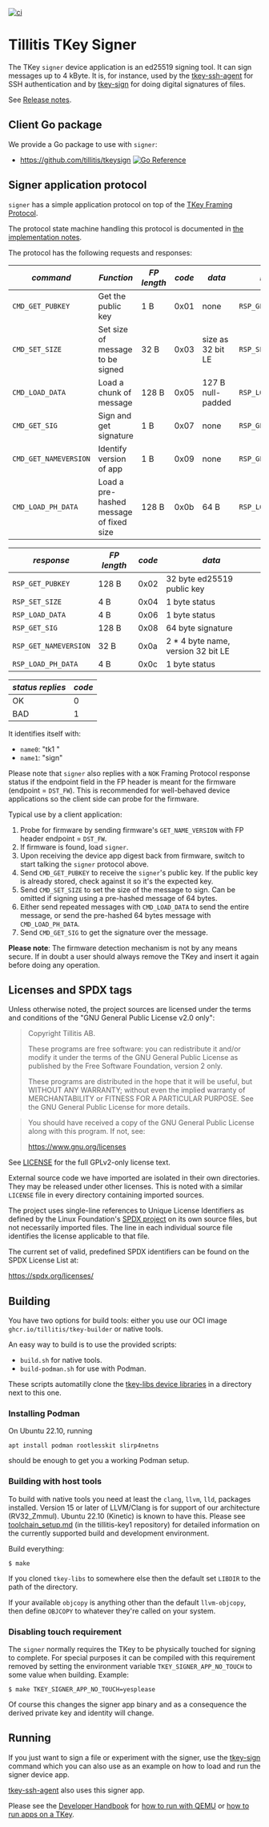 [![ci](https://github.com/tillitis/tkey-device-signer/actions/workflows/ci.yaml/badge.svg?branch=main&event=push)](https://github.com/tillitis/tkey-device-signer/actions/workflows/ci.yaml)

# Tillitis TKey Signer

The TKey `signer` device application is an ed25519 signing tool. It
can sign messages up to 4 kByte. It is, for instance, used by the
[tkey-ssh-agent](https://github.com/tillitis/tkey-ssh-agent) for SSH
authentication and by
[tkey-sign](https://github.com/tillitis/tkey-sign-cli) for doing
digital signatures of files.

See [Release notes](RELEASE.md).

## Client Go package

We provide a Go package to use with `signer`:

- https://github.com/tillitis/tkeysign [![Go Reference](https://pkg.go.dev/badge/github.com/tillitis/tkeysign.svg)](https://pkg.go.dev/github.com/tillitis/tkeysign)

## Signer application protocol

`signer` has a simple application protocol on top of the [TKey Framing
Protocol](https://dev.tillitis.se/protocol/#framing-protocol).

The protocol state machine handling this protocol is documented in
[the implementation notes](docs/implementation-notes.md).

The protocol has the following requests and responses:

| *command*             | *Function*                              | *FP length* | *code* | *data*            | *response*            |
|-----------------------|-----------------------------------------|-------------|--------|-------------------|-----------------------|
| `CMD_GET_PUBKEY`      | Get the public key                      | 1 B         | 0x01   | none              | `RSP_GET_PUBKEY`      |
| `CMD_SET_SIZE`        | Set size of message to be signed        | 32 B        | 0x03   | size as 32 bit LE | `RSP_SET_SIZE`        |
| `CMD_LOAD_DATA`       | Load a chunk of message                 | 128 B       | 0x05   | 127 B null-padded | `RSP_LOAD_DATA`       |
| `CMD_GET_SIG`         | Sign and get signature                  | 1 B         | 0x07   | none              | `RSP_GET_SIG`         |
| `CMD_GET_NAMEVERSION` | Identify version of app                 | 1 B         | 0x09   | none              | `RSP_GET_NAMEVERSION` |
| `CMD_LOAD_PH_DATA`    | Load a pre-hashed message of fixed size | 128 B       | 0x0b   | 64 B              | `RSP_LOAD_PH_DATA`    |

| *response*            | *FP length* | *code* | *data*                             |
|-----------------------|-------------|--------|------------------------------------|
| `RSP_GET_PUBKEY`      | 128 B       | 0x02   | 32 byte ed25519 public key         |
| `RSP_SET_SIZE`        | 4 B         | 0x04   | 1 byte status                      |
| `RSP_LOAD_DATA`       | 4 B         | 0x06   | 1 byte status                      |
| `RSP_GET_SIG`         | 128 B       | 0x08   | 64 byte signature                  |
| `RSP_GET_NAMEVERSION` | 32 B        | 0x0a   | 2 * 4 byte name, version 32 bit LE |
| `RSP_LOAD_PH_DATA`    | 4 B         | 0x0c   | 1 byte status                      |

| *status replies* | *code* |
|------------------|--------|
| OK               | 0      |
| BAD              | 1      |

It identifies itself with:

- `name0`: "tk1  "
- `name1`: "sign"

Please note that `signer` also replies with a `NOK` Framing Protocol
response status if the endpoint field in the FP header is meant for
the firmware (endpoint = `DST_FW`). This is recommended for
well-behaved device applications so the client side can probe for the
firmware.

Typical use by a client application:

1. Probe for firmware by sending firmware's `GET_NAME_VERSION` with FP
   header endpoint = `DST_FW`.
2. If firmware is found, load `signer`.
3. Upon receiving the device app digest back from firmware, switch to
   start talking the `signer` protocol above.
4. Send `CMD_GET_PUBKEY` to receive the `signer`'s public key. If the
   public key is already stored, check against it so it's the expected
   key.
5. Send `CMD_SET_SIZE` to set the size of the message to sign. Can be
   omitted if signing using a pre-hashed message of 64 bytes.
6. Either send repeated messages with `CMD_LOAD_DATA` to send the
   entire message, or send the pre-hashed 64 bytes message with
   `CMD_LOAD_PH_DATA`.
7. Send `CMD_GET_SIG` to get the signature over the message.

**Please note**: The firmware detection mechanism is not by any means
secure. If in doubt a user should always remove the TKey and insert it
again before doing any operation.

## Licenses and SPDX tags

Unless otherwise noted, the project sources are licensed under the
terms and conditions of the "GNU General Public License v2.0 only":

> Copyright Tillitis AB.
>
> These programs are free software: you can redistribute it and/or
> modify it under the terms of the GNU General Public License as
> published by the Free Software Foundation, version 2 only.
>
> These programs are distributed in the hope that it will be useful,
> but WITHOUT ANY WARRANTY; without even the implied warranty of
> MERCHANTABILITY or FITNESS FOR A PARTICULAR PURPOSE. See the GNU
> General Public License for more details.

> You should have received a copy of the GNU General Public License
> along with this program. If not, see:
>
> https://www.gnu.org/licenses

See [LICENSE](LICENSE) for the full GPLv2-only license text.

External source code we have imported are isolated in their own
directories. They may be released under other licenses. This is noted
with a similar `LICENSE` file in every directory containing imported
sources.

The project uses single-line references to Unique License Identifiers
as defined by the Linux Foundation's [SPDX project](https://spdx.org/)
on its own source files, but not necessarily imported files. The line
in each individual source file identifies the license applicable to
that file.

The current set of valid, predefined SPDX identifiers can be found on
the SPDX License List at:

https://spdx.org/licenses/

## Building

You have two options for build tools: either you use our OCI image
`ghcr.io/tillitis/tkey-builder` or native tools.

An easy way to build is to use the provided scripts:

- `build.sh` for native tools.
- `build-podman.sh` for use with Podman.

These scripts automatilly clone the [tkey-libs device
libraries](https://github.com/tillitis/tkey-libs) in a directory next
to this one.

### Installing Podman

On Ubuntu 22.10, running

```
apt install podman rootlesskit slirp4netns
```

should be enough to get you a working Podman setup.

### Building with host tools

To build with native tools you need at least the `clang`, `llvm`,
`lld`, packages installed. Version 15 or later of LLVM/Clang is for
support of our architecture (RV32\_Zmmul). Ubuntu 22.10 (Kinetic) is
known to have this. Please see
[toolchain_setup.md](https://github.com/tillitis/tillitis-key1/blob/main/doc/toolchain_setup.md)
(in the tillitis-key1 repository) for detailed information on the
currently supported build and development environment.

Build everything:

```
$ make
```

If you cloned `tkey-libs` to somewhere else then the default set
`LIBDIR` to the path of the directory.

If your available `objcopy` is anything other than the default
`llvm-objcopy`, then define `OBJCOPY` to whatever they're called on
your system.

### Disabling touch requirement

The `signer` normally requires the TKey to be physically touched for
signing to complete. For special purposes it can be compiled with this
requirement removed by setting the environment variable
`TKEY_SIGNER_APP_NO_TOUCH` to some value when building. Example:

```
$ make TKEY_SIGNER_APP_NO_TOUCH=yesplease
```

Of course this changes the signer app binary and as a consequence the
derived private key and identity will change.

## Running

If you just want to sign a file or experiment with the signer, use the
[tkey-sign](https://github.com/tillitis/tkey-sign-cli) command which
you can also use as an example on how to load and run the signer
device app.

[tkey-ssh-agent](https://github.com/tillitis/tillitis-key1-apps) also
uses this signer app.

Please see the [Developer Handbook](https://dev.tillitis.se/) for [how
to run with QEMU](https://dev.tillitis.se/tools/#qemu-emulator) or
[how to run apps on a
TKey](https://dev.tillitis.se/devapp/#running-tkey-apps).
